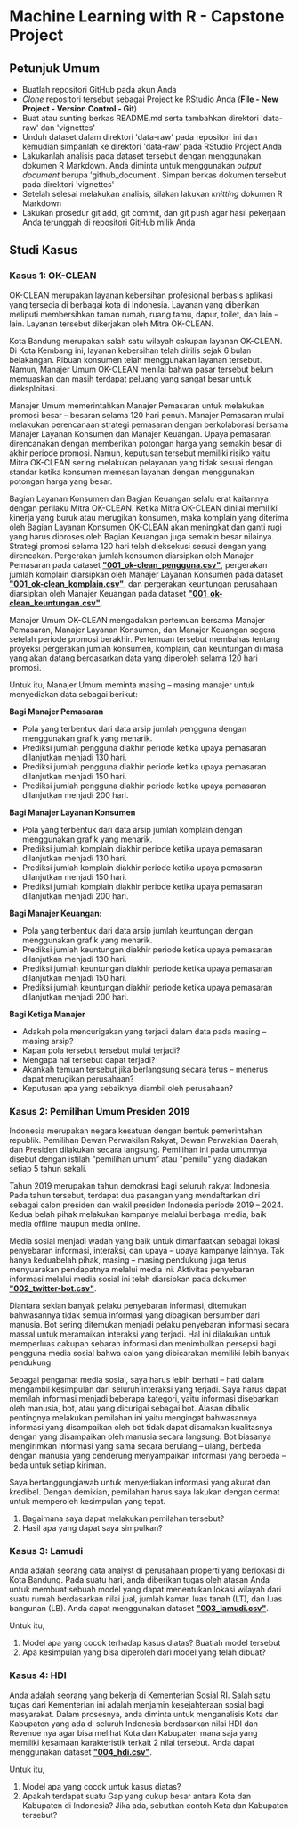 # Machine Learning with R - Capstone Project

## Petunjuk Umum

* Buatlah repositori GitHub pada akun Anda
* *Clone* repositori tersebut sebagai Project ke RStudio Anda (**File - New Project - Version Control - Git**)
* Buat atau sunting berkas README.md serta tambahkan direktori 'data-raw' dan 'vignettes'
* Unduh dataset dalam direktori 'data-raw' pada repositori ini dan kemudian simpanlah ke direktori 'data-raw' pada RStudio Project Anda
* Lakukanlah analisis pada dataset tersebut dengan menggunakan dokumen R Markdown. Anda diminta untuk menggunakan *output document* berupa 'github_document'. Simpan berkas dokumen tersebut pada direktori 'vignettes'
* Setelah selesai melakukan analisis, silakan lakukan *knitting* dokumen R Markdown
* Lakukan prosedur git add, git commit, dan git push agar hasil pekerjaan Anda terunggah di repositori GitHub milik Anda

## Studi Kasus

### Kasus 1: OK-CLEAN

OK-CLEAN merupakan layanan kebersihan profesional berbasis aplikasi yang tersedia di berbagai kota di Indonesia. Layanan yang diberikan meliputi membersihkan taman rumah, ruang tamu, dapur, toilet, dan lain – lain. Layanan tersebut dikerjakan oleh Mitra OK-CLEAN.

Kota Bandung merupakan salah satu wilayah cakupan layanan OK-CLEAN. Di Kota Kembang ini, layanan kebersihan telah dirilis sejak 6 bulan belakangan. Ribuan konsumen telah menggunakan layanan tersebut. Namun, Manajer Umum OK-CLEAN menilai bahwa pasar tersebut belum memuaskan dan masih terdapat peluang yang sangat besar untuk dieksploitasi.

Manajer Umum memerintahkan Manajer Pemasaran untuk melakukan promosi besar – besaran selama 120 hari penuh. Manajer Pemasaran mulai melakukan perencanaan strategi pemasaran dengan berkolaborasi bersama Manajer Layanan Konsumen dan Manajer Keuangan. Upaya pemasaran direncanakan dengan memberikan potongan harga yang semakin besar di akhir periode promosi. Namun, keputusan tersebut memiliki risiko yaitu Mitra OK-CLEAN sering melakukan pelayanan yang tidak sesuai dengan standar ketika konsumen memesan layanan dengan menggunakan potongan harga yang besar.

Bagian Layanan Konsumen dan Bagian Keuangan selalu erat kaitannya dengan perilaku Mitra OK-CLEAN. Ketika Mitra OK-CLEAN dinilai memiliki kinerja yang buruk atau merugikan konsumen, maka komplain yang diterima oleh Bagian Layanan Konsumen OK-CLEAN akan meningkat dan ganti rugi yang harus diproses oleh Bagian Keuangan juga semakin besar nilainya.
Strategi promosi selama 120 hari telah dieksekusi sesuai dengan yang direncakan. Pergerakan jumlah konsumen diarsipkan oleh Manajer Pemasaran pada dataset [**"001_ok-clean_pengguna.csv"**](https://github.com/r-academy/mlearn-capstone/raw/master/data-raw/001_ok-clean_pengguna.csv), pergerakan jumlah komplain diarsipkan oleh Manajer Layanan Konsumen pada dataset [**"001_ok-clean_komplain.csv"**](https://github.com/r-academy/mlearn-capstone/raw/master/data-raw/001_ok-clean_komplain.csv), dan pergerakan  keuntungan perusahaan diarsipkan oleh Manajer Keuangan pada dataset [**"001_ok-clean_keuntungan.csv"**](https://github.com/r-academy/mlearn-capstone/raw/master/data-raw/001_ok-clean_keuntungan.csv).

Manajer Umum OK-CLEAN mengadakan pertemuan bersama Manajer Pemasaran, Manajer Layanan Konsumen, dan Manajer Keuangan segera setelah periode promosi berakhir. Pertemuan tersebut membahas tentang proyeksi pergerakan jumlah konsumen, komplain, dan keuntungan di masa yang akan datang berdasarkan data yang diperoleh selama 120 hari promosi.

Untuk itu, Manajer Umum meminta masing – masing manajer untuk menyediakan data sebagai berikut:

**Bagi Manajer Pemasaran**

+ Pola yang terbentuk dari data arsip jumlah pengguna dengan menggunakan grafik yang menarik.
+ Prediksi jumlah pengguna diakhir periode ketika upaya pemasaran dilanjutkan menjadi 130 hari.
+ Prediksi jumlah pengguna diakhir periode ketika upaya pemasaran dilanjutkan menjadi 150 hari.
+ Prediksi jumlah pengguna diakhir periode ketika upaya pemasaran dilanjutkan menjadi 200 hari.

**Bagi Manajer Layanan Konsumen**

+ Pola yang terbentuk dari data arsip jumlah komplain dengan menggunakan grafik yang menarik.
+ Prediksi jumlah komplain diakhir periode ketika upaya pemasaran dilanjutkan menjadi 130 hari.
+ Prediksi jumlah komplain diakhir periode ketika upaya pemasaran dilanjutkan menjadi 150 hari.
+ Prediksi jumlah komplain diakhir periode ketika upaya pemasaran dilanjutkan menjadi 200 hari.

**Bagi Manajer Keuangan:**

+ Pola yang terbentuk dari data arsip jumlah keuntungan dengan menggunakan grafik yang menarik.
+ Prediksi jumlah keuntungan diakhir periode ketika upaya pemasaran dilanjutkan menjadi 130 hari.
+ Prediksi jumlah keuntungan diakhir periode ketika upaya pemasaran dilanjutkan menjadi 150 hari.
+ Prediksi jumlah keuntungan diakhir periode ketika upaya pemasaran dilanjutkan menjadi 200 hari.

**Bagi Ketiga Manajer**

+ Adakah pola mencurigakan yang terjadi dalam data pada masing – masing arsip?
+ Kapan pola tersebut tersebut mulai terjadi?
+ Mengapa hal tersebut dapat terjadi?
+ Akankah temuan tersebut jika berlangsung secara terus – menerus dapat merugikan perusahaan?
+ Keputusan apa yang sebaiknya diambil oleh perusahaan?

### Kasus 2: Pemilihan Umum Presiden 2019

Indonesia merupakan negara kesatuan dengan bentuk pemerintahan republik. Pemilihan Dewan Perwakilan Rakyat, Dewan Perwakilan Daerah, dan Presiden dilakukan secara langsung. Pemilihan ini pada umumnya disebut dengan istilah “pemilihan umum” atau "pemilu" yang diadakan setiap 5 tahun sekali.
            
Tahun 2019 merupakan tahun demokrasi bagi seluruh rakyat Indonesia. Pada tahun tersebut, terdapat dua pasangan yang mendaftarkan diri sebagai calon presiden dan wakil presiden Indonesia periode 2019 – 2024. Kedua belah pihak melakukan kampanye melalui berbagai media, baik media offline maupun media online.

Media sosial menjadi wadah yang baik untuk dimanfaatkan sebagai lokasi penyebaran informasi, interaksi, dan upaya – upaya kampanye lainnya. Tak hanya keduabelah pihak, masing – masing pendukung juga terus menyuarakan pendapatnya melalui media ini. Aktivitas penyebaran informasi melalui media sosial ini telah diarsipkan pada dokumen [**"002_twitter-bot.csv"**](https://github.com/r-academy/mlearn-capstone/raw/master/data-raw/002_twitter-bot.csv).

Diantara sekian banyak pelaku penyebaran informasi, ditemukan bahwasannya tidak semua informasi yang dibagikan bersumber dari manusia. Bot sering ditemukan menjadi pelaku penyebaran informasi secara massal untuk meramaikan interaksi yang terjadi. Hal ini dilakukan untuk memperluas cakupan sebaran informasi dan menimbulkan persepsi bagi pengguna media sosial bahwa calon yang dibicarakan memiliki lebih banyak pendukung.

Sebagai pengamat media sosial, saya harus lebih berhati – hati dalam mengambil kesimpulan dari seluruh interaksi yang terjadi. Saya harus dapat memilah informasi menjadi beberapa kategori, yaitu informasi disebarkan oleh manusia, bot, atau yang dicurigai sebagai bot. Alasan dibalik pentingnya melakukan pemilahan ini yaitu mengingat bahwasannya informasi yang disampaikan oleh bot tidak dapat disamakan kualitasnya dengan yang disampaikan oleh manusia secara langsung. Bot biasanya mengirimkan informasi yang sama secara berulang – ulang, berbeda dengan manusia yang cenderung menyampaikan informasi yang berbeda – beda untuk setiap kiriman.

Saya bertanggungjawab untuk menyediakan informasi yang akurat dan kredibel. Dengan demikian, pemilahan harus saya lakukan dengan cermat untuk memperoleh kesimpulan yang tepat.

1. Bagaimana saya dapat melakukan pemilahan tersebut?
2. Hasil apa yang dapat saya simpulkan?

### Kasus 3: Lamudi

Anda adalah seorang data analyst di perusahaan properti yang berlokasi di Kota Bandung. Pada suatu hari, anda diberikan tugas oleh atasan Anda untuk membuat sebuah model yang dapat menentukan lokasi wilayah dari suatu rumah berdasarkan nilai jual, jumlah kamar, luas tanah (LT), dan luas bangunan (LB). Anda dapat menggunakan dataset [**"003_lamudi.csv"**](https://github.com/r-academy/mlearn-capstone/raw/master/data-raw/003_lamudi.csv).

Untuk itu, 

1. Model apa yang cocok terhadap kasus diatas? Buatlah model tersebut
2. Apa kesimpulan yang bisa diperoleh dari model yang telah dibuat?

### Kasus 4: HDI

Anda adalah seorang yang bekerja di Kementerian Sosial RI. Salah satu tugas dari Kementerian ini adalah menjamin kesejahteraan sosial bagi masyarakat. Dalam prosesnya, anda diminta untuk menganalisis Kota dan Kabupaten yang ada di seluruh Indonesia berdasarkan nilai HDI dan Revenue nya agar bisa melihat Kota dan Kabupaten mana saja yang memiliki kesamaan karakteristik terkait 2 nilai tersebut. Anda dapat menggunakan dataset [**"004_hdi.csv"**](https://github.com/r-academy/mlearn-capstone/raw/master/data-raw/004_hdi.csv).

Untuk itu,

1. Model apa yang cocok untuk kasus diatas?
2. Apakah terdapat suatu Gap yang cukup besar antara Kota dan Kabupaten di Indonesia? Jika ada, sebutkan contoh Kota dan Kabupaten tersebut?

